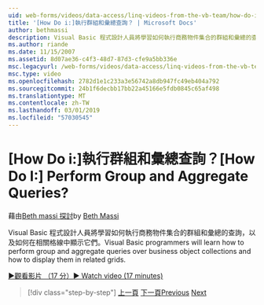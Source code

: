 ```yaml
---
uid: web-forms/videos/data-access/linq-videos-from-the-vb-team/how-do-i-perform-group-and-aggregate-queries
title: '[How Do i:]執行群組和彙總查詢？ | Microsoft Docs'
author: bethmassi
description: Visual Basic 程式設計人員將學習如何執行商務物件集合的群組和彙總的查詢，以及如何在相關格線中顯示它們。
ms.author: riande
ms.date: 11/15/2007
ms.assetid: 8d07ae36-c4f3-48d7-87d3-cfe9a5bb336e
msc.legacyurl: /web-forms/videos/data-access/linq-videos-from-the-vb-team/how-do-i-perform-group-and-aggregate-queries
msc.type: video
ms.openlocfilehash: 2782d1e1c233a3e56742a8db947fc49eb404a792
ms.sourcegitcommit: 24b1f6decbb17bb22a45166e5fdb0845c65af498
ms.translationtype: MT
ms.contentlocale: zh-TW
ms.lasthandoff: 03/01/2019
ms.locfileid: "57030545"
---
```

<a name="how-do-i-perform-group-and-aggregate-queries"></a><span data-ttu-id="5bd44-104">[How Do i:]執行群組和彙總查詢？</span><span class="sxs-lookup"><span data-stu-id="5bd44-104">[How Do I:] Perform Group and Aggregate Queries?</span></span>
====================
<span data-ttu-id="5bd44-105">藉由[Beth massi 探討](https://github.com/bethmassi)</span><span class="sxs-lookup"><span data-stu-id="5bd44-105">by [Beth Massi](https://github.com/bethmassi)</span></span>

<span data-ttu-id="5bd44-106">Visual Basic 程式設計人員將學習如何執行商務物件集合的群組和彙總的查詢，以及如何在相關格線中顯示它們。</span><span class="sxs-lookup"><span data-stu-id="5bd44-106">Visual Basic programmers will learn how to perform group and aggregate queries over business object collections and how to display them in related grids.</span></span>

[<span data-ttu-id="5bd44-107">&#9654;觀看影片 （17 分）</span><span class="sxs-lookup"><span data-stu-id="5bd44-107">&#9654; Watch video (17 minutes)</span></span>](https://channel9.msdn.com/Blogs/ASP-NET-Site-Videos/how-do-i-perform-group-and-aggregate-queries)

> [!div class="step-by-step"]
> <span data-ttu-id="5bd44-108">[上一頁](how-do-i-get-started-with-linq.md)
> [下一頁](how-do-i-upgrade-visual-basic-projects-to-enable-linq.md)</span><span class="sxs-lookup"><span data-stu-id="5bd44-108">[Previous](how-do-i-get-started-with-linq.md)
[Next](how-do-i-upgrade-visual-basic-projects-to-enable-linq.md)</span></span>

